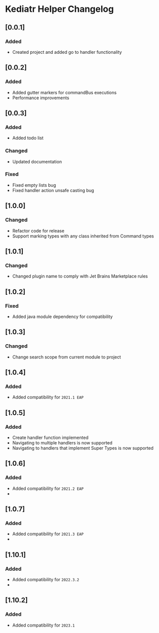 <!-- Keep a Changelog guide -> https://keepachangelog.com -->

# Kediatr Helper Changelog 

## [0.0.1]
### Added
- Created project and added go to handler functionality

## [0.0.2]
### Added
- Added gutter markers for commandBus executions 
- Performance improvements

## [0.0.3]
### Added
- Added todo list
### Changed
- Updated documentation
### Fixed
- Fixed empty lists bug
- Fixed handler action unsafe casting bug

## [1.0.0]
### Changed
- Refactor code for release
- Support marking types with any class inherited from Command types

## [1.0.1]
### Changed
- Changed plugin name to comply with Jet Brains Marketplace rules

## [1.0.2]
### Fixed
- Added java module dependency for compatibility

## [1.0.3]
### Changed
- Change search scope from current module to project

## [1.0.4]
### Added
- Added compatibility for `2021.1 EAP`

## [1.0.5]
### Added 
- Create handler function implemented
- Navigating to multiple handlers is now supported
- Navigating to handlers that implement Super Types is now supported

## [1.0.6]
### Added
- Added compatibility for `2021.2 EAP`
- 
## [1.0.7]
### Added
- Added compatibility for `2021.3 EAP`
-
## [1.10.1]
### Added
- Added compatibility for `2022.3.2`
-
## [1.10.2]
### Added
- Added compatibility for `2023.1`